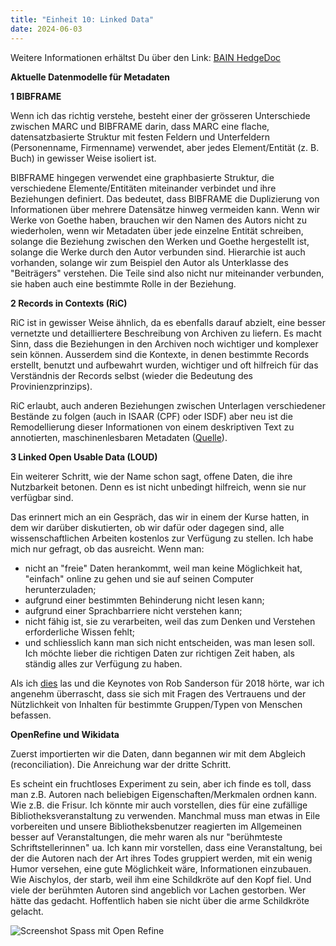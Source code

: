 ```yaml
---
title: "Einheit 10: Linked Data"
date: 2024-06-03
---
```

Weitere Informationen erhältst Du über den Link: 
<a href="https://pad.gwdg.de/KY1DbBllTM2UC4C3CTNy5w#">BAIN HedgeDoc</a>

**Aktuelle Datenmodelle für Metadaten**

**1 BIBFRAME**

Wenn ich das richtig verstehe, besteht einer der grösseren Unterschiede zwischen MARC und BIBFRAME darin, dass MARC eine flache, datensatzbasierte Struktur mit festen Feldern und Unterfeldern (Personenname, Firmenname) verwendet, aber jedes Element/Entität (z. B. Buch) in gewisser Weise isoliert ist. 

BIBFRAME hingegen verwendet eine graphbasierte Struktur, die verschiedene Elemente/Entitäten miteinander verbindet und ihre Beziehungen definiert. Das bedeutet, dass BIBFRAME die Duplizierung von Informationen über mehrere Datensätze hinweg vermeiden kann. Wenn wir Werke von Goethe haben, brauchen wir den Namen des Autors nicht zu wiederholen, wenn wir Metadaten über jede einzelne Entität schreiben, solange die Beziehung zwischen den Werken und Goethe hergestellt ist, solange die Werke durch den Autor verbunden sind. Hierarchie ist auch vorhanden, solange wir zum Beispiel den Autor als Unterklasse des "Beiträgers" verstehen. Die Teile sind also nicht nur miteinander verbunden, sie haben auch eine bestimmte Rolle in der Beziehung.

**2 Records in Contexts (RiC)**

RiC ist in gewisser Weise ähnlich, da es ebenfalls darauf abzielt, eine besser vernetzte und detailliertere Beschreibung von Archiven zu liefern. Es macht Sinn, dass die Beziehungen in den Archiven noch wichtiger und komplexer sein können. Ausserdem sind die Kontexte, in denen bestimmte Records erstellt, benutzt und aufbewahrt wurden, wichtiger und oft hilfreich für das Verständnis der Records selbst (wieder die Bedeutung des Provinienzprinzips).

RiC erlaubt, auch anderen Beziehungen zwischen Unterlagen verschiedener Bestände zu folgen (auch in ISAAR (CPF) oder ISDF) aber neu ist die Remodellierung dieser Informationen von einem deskriptiven Text zu annotierten, maschinenlesbaren Metadaten (<a href="https://archivwelt.hypotheses.org/1982">Quelle</a>).

**3 Linked Open Usable Data (LOUD)**

Ein weiterer Schritt, wie der Name schon sagt, offene Daten, die ihre Nutzbarkeit betonen. Denn es ist nicht unbedingt hilfreich, wenn sie nur verfügbar sind. 

Das erinnert mich an ein Gespräch, das wir in einem der Kurse hatten, in dem wir darüber diskutierten, ob wir dafür oder dagegen sind, alle wissenschaftlichen Arbeiten kostenlos zur Verfügung zu stellen. Ich habe mich nur gefragt, ob das ausreicht. Wenn man:
- nicht an "freie" Daten herankommt, weil man keine Möglichkeit hat, "einfach" online zu gehen und sie auf seinen Computer herunterzuladen;
- aufgrund einer bestimmten Behinderung nicht lesen kann;
- aufgrund einer Sprachbarriere nicht verstehen kann;
- nicht fähig ist, sie zu verarbeiten, weil das zum Denken und Verstehen erforderliche Wissen fehlt;
- und schliesslich kann man sich nicht entscheiden, was man lesen soll. Ich möchte lieber die richtigen Daten zur richtigen Zeit haben, als ständig alles zur Verfügung zu haben.

 Als ich <a href=" https://linked.art/loud/">dies<a> las und die Keynotes von Rob Sanderson für 2018 hörte, war ich angenehm überrascht, dass sie sich mit Fragen des Vertrauens und der Nützlichkeit von Inhalten für bestimmte Gruppen/Typen von Menschen befassen.

**OpenRefine und Wikidata**

Zuerst importierten wir die Daten, dann begannen wir mit dem Abgleich (reconciliation). Die Anreichung war der dritte Schritt. 

Es scheint ein fruchtloses Experiment zu sein, aber ich finde es toll, dass man z.B. Autoren nach beliebigen Eigenschaften/Merkmalen ordnen kann. Wie z.B. die Frisur. Ich könnte mir auch vorstellen, dies für eine zufällige Bibliotheksveranstaltung zu verwenden. Manchmal muss man etwas in Eile vorbereiten und unsere Bibliotheksbenutzer reagierten im Allgemeinen besser auf Veranstaltungen, die mehr waren als nur "berühmteste Schriftstellerinnen" ua. Ich kann mir vorstellen, dass eine Veranstaltung, bei der die Autoren nach der Art ihres Todes gruppiert werden, mit ein wenig Humor versehen, eine gute Möglichkeit wäre, Informationen einzubauen. 
Wie Aischylos, der starb, weil ihm eine Schildkröte auf den Kopf fiel. Und viele der berühmten Autoren sind angeblich vor Lachen gestorben. Wer hätte das gedacht. Hoffentlich haben sie nicht über die arme Schildkröte gelacht.

<img src="/BAIN_lerntagebuch/docs/assets/images/15_Screenshot_2024_06_6" alt="Screenshot Spass mit Open Refine">
